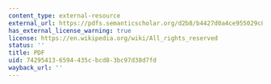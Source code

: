 ```yaml
---
content_type: external-resource
external_url: https://pdfs.semanticscholar.org/d2b8/b4427d0a4ce955029c8a1001e9bb1783c507.pdf
has_external_license_warning: true
license: https://en.wikipedia.org/wiki/All_rights_reserved
status: ''
title: PDF
uid: 74295413-6594-435c-bcd8-3bc97d38d7fd
wayback_url: ''
---
```

